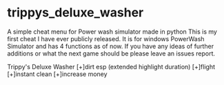 # trippys_deluxe_washer
A simple cheat menu for Power wash simulator made in python
This is my first cheat I have ever publicly released. It is for windows PowerWash Simulator and has 4 functions as of now. If you have any ideas of further additions or what the next game should be please leave an issues report.

Trippy's Deluxe Washer
[+]dirt esp (extended highlight duration)
[+]flight
[+]instant clean
[+]increase money

